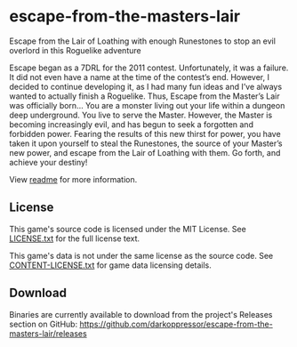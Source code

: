 # escape-from-the-masters-lair
Escape from the Lair of Loathing with enough Runestones to stop an evil overlord in this Roguelike adventure

Escape began as a 7DRL for the 2011 contest. Unfortunately, it was a failure. It did not even have a name at the time of the contest’s end. However, I decided to continue developing it, as I had many fun ideas and I’ve always wanted to actually finish a Roguelike. Thus, Escape from the Master’s Lair was officially born… You are a monster living out your life within a dungeon deep underground. You live to serve the Master. However, the Master is becoming increasingly evil, and has begun to seek a forgotten and forbidden power. Fearing the results of this new thirst for power, you have taken it upon yourself to steal the Runestones, the source of your Master’s new power, and escape from the Lair of Loathing with them. Go forth, and achieve your destiny!

View [readme](docs/readme) for more information.

## License
This game's source code is licensed under the MIT License. See [LICENSE.txt](docs/LICENSE.txt) for the full license text.

This game's data is not under the same license as the source code. See [CONTENT-LICENSE.txt](docs/CONTENT-LICENSE.txt) for game data licensing details.

## Download
Binaries are currently available to download from the project's Releases section on GitHub:
https://github.com/darkoppressor/escape-from-the-masters-lair/releases
